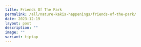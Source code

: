 ```yaml
---
title: Friends Of The Park
permalink: /all/nature-kakis-happenings/friends-of-the-park/
date: 2023-12-19
layout: post
description: ""
image: ""
variant: tiptap
---
```

